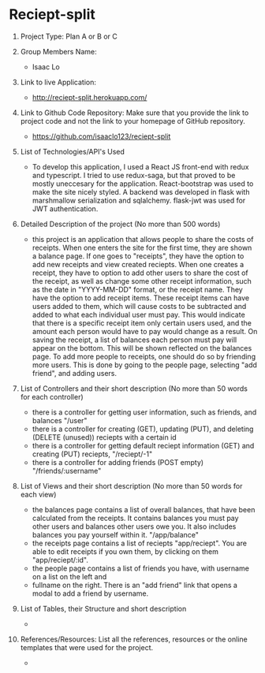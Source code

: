 # Reciept-split

1. Project Type: Plan A or B or C
2. Group Members Name:

    * Isaac Lo

3. Link to live Application:

    * http://reciept-split.herokuapp.com/

4. Link to Github Code Repository: Make sure that you provide the link to project code and not the link to your homepage of GitHub repository.

    * https://github.com/isaaclo123/reciept-split

5. List of Technologies/API's Used

    * To develop this application, I used a React JS front-end with redux and typescript. I tried to
      use redux-saga, but that proved to be mostly uneccesary for the application. React-bootstrap
      was used to make the site nicely styled. A backend was developed in flask with marshmallow
      serialization and sqlalchemy. flask-jwt was used for JWT authentication.

6. Detailed Description of the project (No more than 500 words)

    * this project is an application that allows people to share the costs of receipts. When one
      enters the site for the first time, they are shown a balance page. If one goes to "receipts",
      they have the option to add new receipts and view created reciepts. When one creates a
      receipt, they have to option to add other users to share the cost of the receipt, as well as
      change some other receipt information, such as the date in "YYYY-MM-DD" format, or the receipt
      name. They have the option to add receipt items. These receipt items can have users added to
      them, which will cause costs to be subtracted and added to what each individual user must pay.
      This would indicate that there is a specific receipt item only certain users used, and the
      amount each person would have to pay would change as a result. On saving the receipt, a list
      of balances each person must pay will appear on the bottom. This will be shown reflected on
      the balances page. To add more people to receipts, one should do so by friending more users.
      This is done by going to the people page, selecting "add friend", and adding users.

7. List of Controllers and their short description (No more than 50 words for each controller)

    * there is a controller for getting user information, such as friends, and balances "/user"
    * there is a controller for creating (GET), updating (PUT), and deleting (DELETE (unused))
      reciepts with a certain id
    * there is a controller for getting default reciept information (GET) and creating (PUT)
      reciepts, "/reciept/-1"
    * there is a controller for adding friends (POST empty) "/friends/:username"

8. List of Views and their short description (No more than 50 words for each view)

    * the balances page contains a list of overall balances, that have been calculated from the
      receipts. It contains balances you must pay other users and balances other users owe you. It
      also includes balances you pay yourself within it. "/app/balance"
    * the receipts page contains a list of reciepts "app/reciept". You are able to edit receipts if
      you own them, by clicking on them "app/reciept/:id".
    * the people page contains a list of friends you have, with username on a list on the left and
    * fullname on the right. There is an "add friend" link that opens a modal to add a friend by
      username.

9. List of Tables, their Structure and short description

    *

10. References/Resources: List all the references, resources or the online templates that were used for the project.

    *
